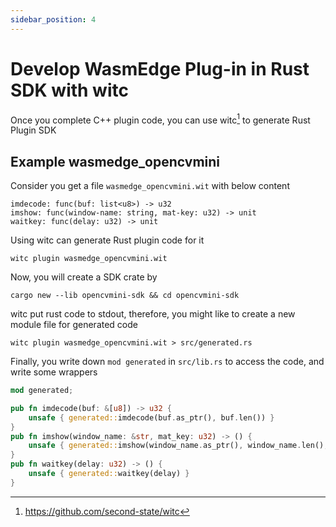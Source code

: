 ```yaml
---
sidebar_position: 4
---
```


# Develop WasmEdge Plug-in in Rust SDK with witc

Once you complete C++ plugin code, you can use witc[^1] to generate Rust Plugin SDK

## Example wasmedge_opencvmini

Consider you get a file `wasmedge_opencvmini.wit` with below content

```wit
imdecode: func(buf: list<u8>) -> u32
imshow: func(window-name: string, mat-key: u32) -> unit
waitkey: func(delay: u32) -> unit
```

Using witc can generate Rust plugin code for it

```shell
witc plugin wasmedge_opencvmini.wit
```

Now, you will create a SDK crate by

```shell
cargo new --lib opencvmini-sdk && cd opencvmini-sdk
```

witc put rust code to stdout, therefore, you might like to create a new module file for generated code

```shell
witc plugin wasmedge_opencvmini.wit > src/generated.rs
```

Finally, you write down `mod generated` in `src/lib.rs` to access the code, and write some wrappers

```rust
mod generated;

pub fn imdecode(buf: &[u8]) -> u32 {
    unsafe { generated::imdecode(buf.as_ptr(), buf.len()) }
}
pub fn imshow(window_name: &str, mat_key: u32) -> () {
    unsafe { generated::imshow(window_name.as_ptr(), window_name.len(), mat_key) }
}
pub fn waitkey(delay: u32) -> () {
    unsafe { generated::waitkey(delay) }
}
```

[^1]: <https://github.com/second-state/witc>
